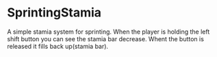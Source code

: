 # SprintingStamia
 A simple stamia system for sprinting. When the player is holding the left shift button you can see the stamia bar decrease. Whent the button is released it fills back up(stamia bar). 
